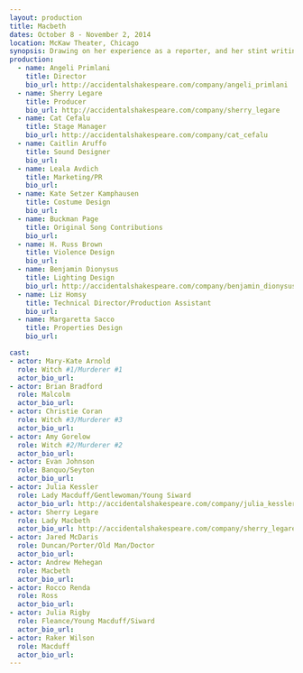 ```yaml
---
layout: production
title: Macbeth
dates: October 8 - November 2, 2014
location: McKaw Theater, Chicago
synopsis: Drawing on her experience as a reporter, and her stint writing for a regional newspaper in D.C., director Angeli Primlani places the Scottish Play into the anxious period of the first Bush Administration. The play is about ambition, and the lengths one man will go to justify himself. Fight designer H. Russ Brown brings his gleeful passion for mayhem to the fight choreography. Jeff-award winning costume designer Kate Setzer Kamphausen puts the cast into the particular dress code of the Bush-era political culture. Local Indie-Rock band Buckman Page contributes their lyric, hopeful music to the show.
production:
  - name: Angeli Primlani
    title: Director
    bio_url: http://accidentalshakespeare.com/company/angeli_primlani
  - name: Sherry Legare
    title: Producer
    bio_url: http://accidentalshakespeare.com/company/sherry_legare
  - name: Cat Cefalu
    title: Stage Manager
    bio_url: http://accidentalshakespeare.com/company/cat_cefalu
  - name: Caitlin Aruffo
    title: Sound Designer
    bio_url: 
  - name: Leala Avdich
    title: Marketing/PR
    bio_url: 
  - name: Kate Setzer Kamphausen
    title: Costume Design
    bio_url: 
  - name: Buckman Page
    title: Original Song Contributions
    bio_url: 
  - name: H. Russ Brown
    title: Violence Design
    bio_url: 
  - name: Benjamin Dionysus
    title: Lighting Design
    bio_url: http://accidentalshakespeare.com/company/benjamin_dionysus
  - name: Liz Homsy
    title: Technical Director/Production Assistant
    bio_url: 
  - name: Margaretta Sacco
    title: Properties Design
    bio_url: 

cast:
- actor: Mary-Kate Arnold
  role: Witch #1/Murderer #1
  actor_bio_url: 
- actor: Brian Bradford
  role: Malcolm
  actor_bio_url: 
- actor: Christie Coran
  role: Witch #3/Murderer #3
  actor_bio_url: 
- actor: Amy Gorelow
  role: Witch #2/Murderer #2
  actor_bio_url: 
- actor: Evan Johnson
  role: Banquo/Seyton
  actor_bio_url: 
- actor: Julia Kessler
  role: Lady Macduff/Gentlewoman/Young Siward
  actor_bio_url: http://accidentalshakespeare.com/company/julia_kessler
- actor: Sherry Legare
  role: Lady Macbeth
  actor_bio_url: http://accidentalshakespeare.com/company/sherry_legare
- actor: Jared McDaris
  role: Duncan/Porter/Old Man/Doctor
  actor_bio_url: 
- actor: Andrew Mehegan
  role: Macbeth
  actor_bio_url: 
- actor: Rocco Renda
  role: Ross
  actor_bio_url: 
- actor: Julia Rigby
  role: Fleance/Young Macduff/Siward
  actor_bio_url: 
- actor: Raker Wilson
  role: Macduff
  actor_bio_url: 
---
```

